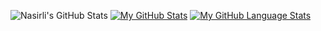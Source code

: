 
![Nasirli's GitHub Stats](https://github-readme-stats.vercel.app/api?username=toghrul-nasirli&show_icons=true&theme=midnight-purple&hide_border=true)
[![My GitHub Stats](https://github-readme-stats.vercel.app/api/?username=toghrul-nasirli&count_private=true&theme=tokyonight&showicons=true)]()
[![My GitHub Language Stats](https://github-readme-stats.vercel.app/api/top-langs/?username=toghrul-nasirli&langs_count=5&theme=tokyonight)]()
<!--
**toghrul-nasirli/toghrul-nasirli** is a ✨ _special_ ✨ repository because its `README.md` (this file) appears on your GitHub profile.

Here are some ideas to get you started:

- 🔭 I’m currently working on ...
- 🌱 I’m currently learning ...
- 👯 I’m looking to collaborate on ...
- 🤔 I’m looking for help with ...
- 💬 Ask me about ...
- 📫 How to reach me: ...
- 😄 Pronouns: ...
- ⚡ Fun fact: ...
-->
